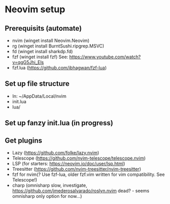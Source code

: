 # Neovim setup

## Prerequisits (automate)

- nvim (winget install Neovim.Neovim)
- rg (winget install BurntSushi.ripgrep.MSVC)
- fd (winget install sharkdp.fd)
- fzf (winget install fzf) See: https://www.youtube.com/watch?v=qgG5Jhi_Els
- fzf.lua (https://github.com/ibhagwan/fzf-lua)

## Set up file structure
- In: ~/AppData/Local/nvim
- init.lua
- lua/

## Set up fanzy init.lua (in progress)

## Get plugins
- Lazy (https://github.com/folke/lazy.nvim)
- Telescope (https://github.com/nvim-telescope/telescope.nvim)
- LSP (for starters: https://neovim.io/doc/user/lsp.html)
- Treesitter (https://github.com/nvim-treesitter/nvim-treesitter)
- fzf for nvim(? Use fzf-lua, older fzf.vim written for vim compatibility. See Telescope!)
- charp (omnisharp slow, investigate, https://github.com/jmederosalvarado/roslyn.nvim dead? - seems omnisharp only option for now...)


